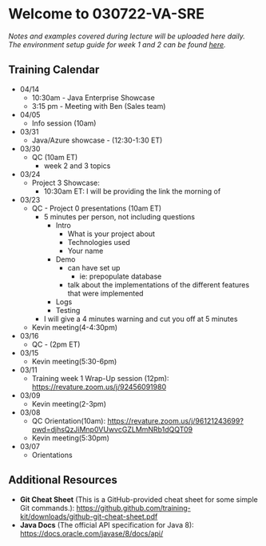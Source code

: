 # Welcome to 030722-VA-SRE

*Notes and examples covered during lecture will be uploaded here daily.  
The environment setup guide for week 1 and 2 can be found [here](https://github.com/022822-VA-SRE/notes/blob/main/setup/env_guide.md).*

## Training Calendar
* 04/14
    * 10:30am - Java Enterprise Showcase
    * 3:15 pm - Meeting with Ben (Sales team)
* 04/05
    * Info session (10am)
* 03/31
    * Java/Azure showcase - (12:30-1:30 ET)
* 03/30
    * QC (10am ET)
        * week 2 and 3 topics
* 03/24
    * Project 3 Showcase:
        - 10:30am ET: I will be providing the link the morning of 
* 03/23
    * QC - Project 0 presentations (10am ET)
        - 5 minutes per person, not including questions
            - Intro
                - What is your project about
                - Technologies used
                - Your name
            - Demo 
                - can have set up
                    - ie: prepopulate database
                - talk about the implementations of the different features that were implemented
            - Logs
            - Testing
        - I will give a 4 minutes warning and cut you off at 5 minutes
    * Kevin meeting(4-4:30pm)
* 03/16
    * QC - (2pm ET)
* 03/15
    * Kevin meeting(5:30-6pm)
* 03/11
    * Training week 1 Wrap-Up session (12pm): https://revature.zoom.us/j/92456091980
* 03/09
    * Kevin meeting(2-3pm)
* 03/08
    * QC Orientation(10am): https://revature.zoom.us/j/96121243699?pwd=djhsQzJiMnp0VUwvcGZLMmNRb1dQQT09
    * Kevin meeting(5:30pm)
* 03/07
    * Orientations

## Additional Resources

*  **Git Cheat Sheet** (This is a GitHub-provided cheat sheet for some simple Git commands.): https://github.github.com/training-kit/downloads/github-git-cheat-sheet.pdf
*  **Java Docs** (The official API specification for Java 8): https://docs.oracle.com/javase/8/docs/api/
